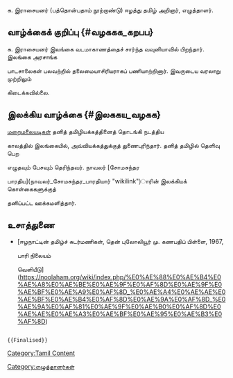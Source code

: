 சு. இராசையனர் (பத்தொன்பதாம் நூற்றாண்டு) ஈழத்து தமிழ் அறிஞர், எழுத்தாளர்.

## வாழ்க்கைக் குறிப்பு {#வழககக_கறபப}

சு. இராசையனர் இலங்கை வடமாகாணத்தைச் சார்ந்த வவுனியாவில் பிறந்தார். இலங்கை அரசாங்க
பாடசாலைகள் பலவற்றில் தலைமையாசிரியராகப் பணியாற்றினார். இவருடைய வரலாறு முற்றிலும்
கிடைக்கவில்லை.

## இலக்கிய வாழ்க்கை {#இலககய_வழகக}

[மறைமலையடிகள்](மறைமலையடிகள் "wikilink") தனித் தமிழியக்கத்தினைத் தொடங்கி நடத்திய
காலத்தில் இலங்கையில், அவ்வியக்கத்துக்குத் துணைபுரிந்தார். தனித் தமிழில் தெளிவு பெற
எழுதவும் பேசவும் தெரிந்தவர். நாவலர் [சோமசுந்தர
பாரதிய](நாவலர்_சோமசுந்தர_பாரதியார் "wikilink")ாரின் இலக்கியக் கொள்கைகளுக்குத்
தனிப்பட்ட ஊக்கமளித்தார்.

## உசாத்துணை

-   [ஈழநாட்டின் தமிழ்ச் சுடர்மணிகள், தென் புலோலியூர் மு. கணபதிப் பிள்ளை, 1967,
    பாரி நிலையம்
    வெளியீடு](https://noolaham.org/wiki/index.php/%E0%AE%88%E0%AE%B4%E0%AE%A8%E0%AE%BE%E0%AE%9F%E0%AF%8D%E0%AE%9F%E0%AE%BF%E0%AE%A9%E0%AF%8D_%E0%AE%A4%E0%AE%AE%E0%AE%BF%E0%AE%B4%E0%AF%8D%E0%AE%9A%E0%AF%8D_%E0%AE%9A%E0%AF%81%E0%AE%9F%E0%AE%B0%E0%AF%8D%E0%AE%AE%E0%AE%A3%E0%AE%BF%E0%AE%95%E0%AE%B3%E0%AF%8D)

```{=mediawiki}
{{Finalised}}
```
[Category:Tamil Content](Category:Tamil_Content "wikilink")
[Category:எழுத்தாளர்கள்](Category:எழுத்தாளர்கள் "wikilink")
